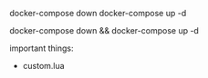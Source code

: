 docker-compose down
docker-compose up -d


docker-compose down && docker-compose up -d


important things:
- custom.lua